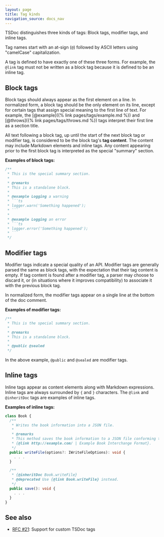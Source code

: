 ```yaml
---
layout: page
title: Tag kinds
navigation_source: docs_nav
---
```


TSDoc distinguishes three kinds of tags: Block tags, modifier tags, and inline tags.

Tag names start with an at-sign (`@`) followed by ASCII letters using "camelCase" capitalization.

A tag is defined to have exactly one of these three forms. For example, the `@link` tag must
not be written as a block tag because it is defined to be an inline tag.

## Block tags

Block tags should always appear as the first element on a line. In normalized form, a block tag
should be the only element on its line, except for certain tags that assign special meaning to
the first line of text. For example, the [@example]({% link pages/tags/example.md %}) and
[@throws]({% link pages/tags/throws.md %}) tags interpret their first line as a section title.

All text following a block tag, up until the start of the next block tag or modifier tag, is
considered to be the block tag's **tag content**. The content may include Markdown elements and
inline tags. Any content appearing prior to the first block tag is interpreted as the special
"summary" section.

**Examples of block tags:**

````ts
/**
 * This is the special summary section.
 *
 * @remarks
 * This is a standalone block.
 *
 * @example Logging a warning
 * ```ts
 * logger.warn('Something happened');
 * ```
 *
 * @example Logging an error
 * ```ts
 * logger.error('Something happened');
 * ```
 */
````

## Modifier tags

Modifier tags indicate a special quality of an API. Modifier tags are generally parsed the same as block tags,
with the expectation that their tag content is empty. If tag content is found after a modifier tag, a parser
may choose to discard it, or (in situations where it improves compatibility) to associate it with the previous
block tag.

In normalized form, the modifier tags appear on a single line at the bottom of the doc comment.

**Examples of modifier tags:**

```ts
/**
 * This is the special summary section.
 *
 * @remarks
 * This is a standalone block.
 *
 * @public @sealed
 */
```

In the above example, `@public` and `@sealed` are modifier tags.

## Inline tags

Inline tags appear as content elements along with Markdown expressions. Inline tags are always surrounded
by `{` and `}` characters. The `@link` and `@inheritDoc` tags are examples of inline tags.

**Examples of inline tags:**

```ts
class Book {
  /**
   * Writes the book information into a JSON file.
   *
   * @remarks
   * This method saves the book information to a JSON file conforming to the standardized
   * {@link http://example.com/ | Example Book Interchange Format}.
   */
  public writeFile(options?: IWriteFileOptions): void {
    . . .
  }

  /**
   * {@inheritDoc Book.writeFile}
   * @deprecated Use {@link Book.writeFile} instead.
   */
  public save(): void {
    . . .
  }
}
```

## See also

- [RFC #21](https://github.com/microsoft/tsdoc/issues/21): Support for custom TSDoc tags
